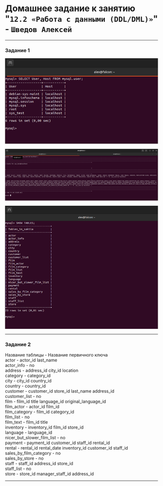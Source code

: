 # Домашнее задание к занятию "`12.2 «Работа с данными (DDL/DML)»`" - `Шведов Алексей`

---

### Задание 1

![scrin1](https://github.com/aleksey-shv/netology-homework/blob/main/my_img/12-02_1.png)

![scrin2](https://github.com/aleksey-shv/netology-homework/blob/main/my_img/12-02_2.png)

![scrin3](https://github.com/aleksey-shv/netology-homework/blob/main/my_img/12-02_3.png)

---

### Задание 2

Название таблицы - Название первичного ключа  
actor - actor_id last_name  
actor_info - no  
address - address_id city_id location  
category - category_id  
city - city_id country_id  
country - country_id  
customer - customer_id store_id last_name address_id  	
customer_list - no  
film - film_id title language_id original_language_id  
film_actor - actor_id film_id  
film_category - film_id category_id  
film_list - no  
film_text - film_id title  
inventory - inventory_id film_id store_id  
language - language_id  
nicer_but_slower_film_list - no  
payment - payment_id customer_id staff_id rental_id  
rental - rental_id rental_date inventory_id customer_id staff_id  
sales_by_film_category - no  
sales_by_store - no  
staff - staff_id address_id store_id  
staff_list - no  
store - store_id manager_staff_id address_id  

---



